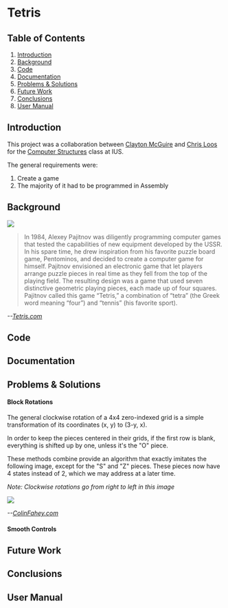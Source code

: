# Tetris

## Table of Contents

1. [Introduction](#introduction)
1. [Background](#background)
1. [Code](#code)
1. [Documentation](#documentation)
1. [Problems & Solutions](#problems--solutions)
1. [Future Work](#future-work)
1. [Conclusions](#conclusions)
1. [User Manual](#user-manual)

## Introduction

This project was a collaboration between [Clayton McGuire]() and [Chris Loos]() for the [Computer Structures](http://www.soic.indiana.edu/undergraduate/courses/index.html?number=c335&department=csci) class at IUS.

The general requirements were:

1. Create a game
1. The majority of it had to be programmed in Assembly

## Background

![](http://i.imgur.com/1rEzStd.png)

> In 1984, Alexey Pajitnov was diligently programming computer games that tested the capabilities of new equipment developed by the USSR. In his spare time, he drew inspiration from his favorite puzzle board game, Pentominos, and decided to create a computer game for himself. Pajitnov envisioned an electronic game that let players arrange puzzle pieces in real time as they fell from the top of the playing field. The resulting design was a game that used seven distinctive geometric playing pieces, each made up of four squares. Pajitnov called this game “Tetris,” a combination of “tetra” (the Greek word meaning “four”) and “tennis” (his favorite sport).

*--[Tetris.com](http://tetris.com/about-tetris/)*

## Code

## Documentation

## Problems & Solutions

#### Block Rotations

The general clockwise rotation of a 4x4 zero-indexed grid is a simple transformation of its coordinates (x, y) to (3-y, x).

In order to keep the pieces centered in their grids, if the first row is blank, everything is shifted up by one, unless it's the "O" piece.

These methods combine provide an algorithm that exactly imitates the following image, except for the "S" and "Z" pieces. These pieces now have 4 states instead of 2, which we may address at a later time.

*Note: Clockwise rotations go from right to left in this image*

![](http://i.imgur.com/IHMO9hD.png)

*--[ColinFahey.com](http://colinfahey.com/tetris/tetris.html)*

#### Smooth Controls

## Future Work

## Conclusions

## User Manual
